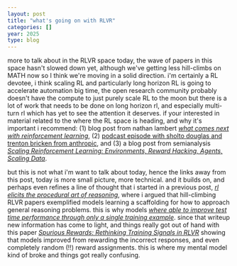 ```yaml
---
layout: post
title: "what's going on with RLVR"
categories: []
year: 2025
type: blog
---
```


more to talk about in the RLVR space today, the wave of papers in this space hasn't slowed down yet, although we've getting less hill-climbs on MATH now so I think we're moving in a solid direction. i'm certainly a RL devotee, i think scaling RL and particularly long horizon RL is going to accelerate automation big time, the open research community probably doesn't have the compute to just purely scale RL to the moon but there is a lot of work that needs to be done on long horizon rl, and especially multi-turn rl which has yet to see the attention it deserves. if your interested in material related to the where the RL space is heading, and why it's important i recommend: (1) blog post from nathan lambert [*what comes next with reinforcement learning*](https://www.interconnects.ai/p/what-comes-next-with-reinforcement), (2) [podcast episode with sholto douglas and trenton bricken from anthropic](https://www.youtube.com/watch?v=64lXQP6cs5M), and (3) a blog post from semianalysis [*Scaling Reinforcement Learning: Environments, Reward Hacking, Agents, Scaling Data*](https://semianalysis.com/2025/06/08/scaling-reinforcement-learning-environments-reward-hacking-agents-scaling-data/). 

but this is not what i'm want to talk about today, hence the links away from this post, today is more small picture, more technical. and it builds on, and perhaps even refines a line of thought that i started in a previous post, [*rl elicits the procedural art of reasoning*](/blog/2025-05-15-rlreasoning.md), where i argued that hill-climbing RLVR papers exemplified models learning a scaffolding for how to approach general reasoning problems. this is why models [*where able to improve test time performance through only a single training example*](https://arxiv.org/pdf/2504.20571). since that writeup new information has come to light, and things really got out of hand with this paper [*Spurious Rewards: Rethinking Training Signals in RLVR*](https://github.com/ruixin31/Rethink_RLVR/blob/main/paper/rethink-rlvr.pdf) showing that models improved from rewarding the incorrect responses, and even completely random (!!) reward assignments. this is where my mental model kind of broke and things got really confusing. 
